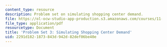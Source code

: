 ```yaml
---
content_type: resource
description: Problem set on simulating shopping center demand.
file: https://ol-ocw-studio-app-production.s3.amazonaws.com/courses/11-433j-real-estate-economics-fall-2008/2291d1821873843d942d82def06be40e_ps3_08.pdf
file_type: application/pdf
resourcetype: Document
title: 'Problem Set 3: Simulating Shopping Center Demand'
uid: 2291d182-1873-843d-942d-82def06be40e
---
```

